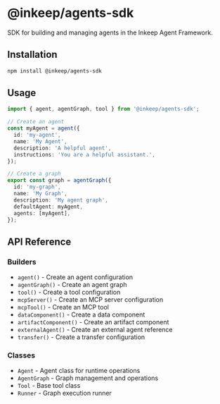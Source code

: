 # @inkeep/agents-sdk

SDK for building and managing agents in the Inkeep Agent Framework.

## Installation

```bash
npm install @inkeep/agents-sdk
```

## Usage

```typescript
import { agent, agentGraph, tool } from '@inkeep/agents-sdk';

// Create an agent
const myAgent = agent({
  id: 'my-agent',
  name: 'My Agent',
  description: 'A helpful agent',
  instructions: 'You are a helpful assistant.',
});

// Create a graph
export const graph = agentGraph({
  id: 'my-graph',
  name: 'My Graph',
  description: 'My agent graph',
  defaultAgent: myAgent,
  agents: [myAgent],
});
```

## API Reference

### Builders

- `agent()` - Create an agent configuration
- `agentGraph()` - Create an agent graph
- `tool()` - Create a tool configuration
- `mcpServer()` - Create an MCP server configuration
- `mcpTool()` - Create an MCP tool
- `dataComponent()` - Create a data component
- `artifactComponent()` - Create an artifact component
- `externalAgent()` - Create an external agent reference
- `transfer()` - Create a transfer configuration

### Classes

- `Agent` - Agent class for runtime operations
- `AgentGraph` - Graph management and operations
- `Tool` - Base tool class
- `Runner` - Graph execution runner
